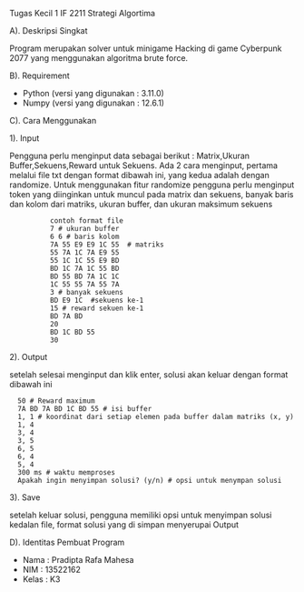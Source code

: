 Tugas Kecil 1 IF 2211 Strategi Algortima

A). Deskripsi Singkat

Program merupakan solver untuk minigame Hacking di game Cyberpunk 2077 yang menggunakan algoritma brute force.

B). Requirement
  - Python (versi yang digunakan : 3.11.0)
  - Numpy (versi yang digunakan : 12.6.1)

C). Cara Menggunakan
  
  
  1). Input
  
  
  
  
  Pengguna perlu menginput data sebagai berikut : Matrix,Ukuran Buffer,Sekuens,Reward untuk Sekuens.
  Ada 2 cara menginput, pertama melalui file txt dengan format dibawah ini, yang kedua adalah dengan randomize. 
  Untuk menggunakan fitur randomize pengguna perlu menginput token yang diinginkan untuk muncul pada matrix dan sekuens,
  banyak baris dan kolom dari matriks, ukuran buffer, dan ukuran maksimum sekuens

              contoh format file
              7 # ukuran buffer
              6 6 # baris kolom
              7A 55 E9 E9 1C 55  # matriks
              55 7A 1C 7A E9 55
              55 1C 1C 55 E9 BD
              BD 1C 7A 1C 55 BD
              BD 55 BD 7A 1C 1C
              1C 55 55 7A 55 7A
              3 # banyak sekuens
              BD E9 1C  #sekuens ke-1
              15 # reward sekuen ke-1
              BD 7A BD
              20
              BD 1C BD 55
              30
      
  2). Output
    
  setelah selesai menginput dan klik enter, solusi akan keluar dengan format dibawah ini

      50 # Reward maximum
      7A BD 7A BD 1C BD 55 # isi buffer
      1, 1 # koordinat dari setiap elemen pada buffer dalam matriks (x, y)
      1, 4
      3, 4
      3, 5
      6, 5
      6, 4
      5, 4
      300 ms # waktu memproses
      Apakah ingin menyimpan solusi? (y/n) # opsi untuk menympan solusi

  3). Save
      
  setelah keluar solusi, pengguna memiliki opsi untuk menyimpan solusi kedalan file, format solusi yang di simpan menyerupai Output

D). Identitas Pembuat Program
   -  Nama : Pradipta Rafa Mahesa
   -  NIM : 13522162
   -  Kelas : K3

